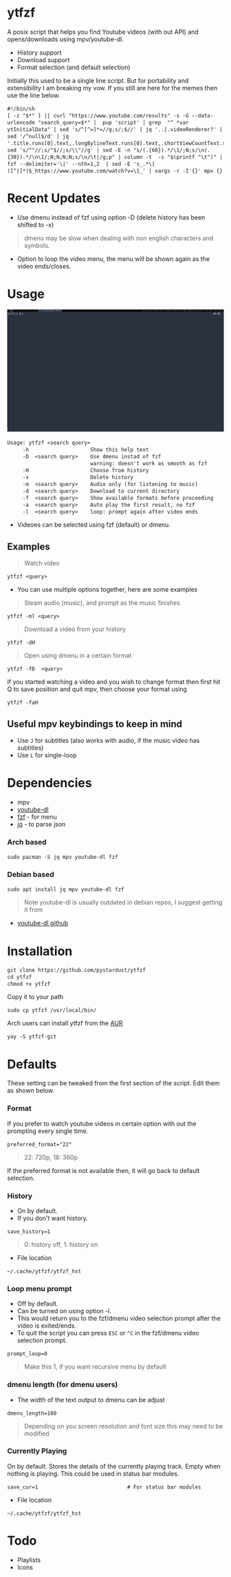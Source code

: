 # ytfzf

A posix script that helps you find Youtube videos (with out API) and opens/downloads using mpv/youtube-dl.
* History support
* Download support
* Format selection (and default selection)

Initially this used to be a single line script. But for portability and extensibility I am breaking my vow. If you still are here for the memes then use the line below. 

	#!/bin/sh
	[ -z "$*" ] || curl "https://www.youtube.com/results" -s -G --data-urlencode "search_query=$*" |  pup 'script' | grep  "^ *var ytInitialData" | sed 's/^[^=]*=//g;s/;$//' | jq '..|.videoRenderer?' | sed '/^null$/d' | jq '.title.runs[0].text,.longBylineText.runs[0].text,.shortViewCountText.simpleText,.lengthText.simpleText,.publishedTimeText.simpleText,.videoId'| sed 's/^"//;s/"$//;s/\\"//g' | sed -E -n "s/(.{60}).*/\1/;N;s/\n(.{30}).*/\n\1/;N;N;N;N;s/\n/\t|/g;p" | column -t  -s "$(printf "\t")" | fzf --delimiter='\|' --nth=1,2  | sed -E 's_.*\|([^|]*)$_https://www.youtube.com/watch?v=\1_' | xargs -r -I'{}' mpv {}


# Recent Updates

* Use dmenu instead of fzf using option -D  (delete history has been shifted to -x)
> dmenu may be slow when dealing with non english characters and symbols. 

* Option to loop the video menu, the menu will be shown again as the video ends/closes.

# Usage

![Gif](ytfzf.gif)

	Usage: ytfzf <search query>
	     -h                    Show this help text
	     -D  <search query>    Use dmenu instad of fzf
	                           warning: doesn't work as smooth as fzf
	     -H                    Choose from history
	     -x                    Delete history
	     -m  <search query>    Audio only (for listening to music)
	     -d  <search query>    Download to current directory
	     -f  <search query>    Show available formats before proceeding
	     -a  <search query>    Auto play the first result, no fzf
	     -l  <search query>    loop: prompt again after video ends

* Videoes can be selected using fzf (default) or dmenu.

## Examples
> Watch video

	ytfzf <query>
	
* You can use multiple options together, here are some examples

> Steam audio (music), and prompt as the music finishes

	ytfzf -ml <query>


> Download a video from your history

	ytfzf -dH

> Open using dmenu in a certain format

	ytfzf -fD  <query>

If you started watching a video and you wish to change format then 
first hit Q to save position and quit mpv, then choose your format using

	ytfzf -faH

## Useful mpv keybindings to keep in mind
* Use `J` for subtitles (also works with audio, if the music video has subtitles)
* Use `L` for single-loop

# Dependencies
* mpv
* [youtube-dl](https://github.com/ytdl-org/youtube-dl)
* [fzf](https://github.com/junegunn/fzf) - for menu
* [jq](https://github.com/stedolan/jq) - to parse json

### Arch based

	sudo pacman -S jq mpv youtube-dl fzf 

### Debian based

	sudo apt install jq mpv youtube-dl fzf 

> Note youtube-dl is usually outdated in debian repos, I suggest getting it from 

* [youtube-dl github](https://github.com/ytdl-org/youtube-dl)

# Installation

	git clone https://github.com/pystardust/ytfzf
	cd ytfzf
	chmod +x ytfzf

Copy it to your path
	
	sudo cp ytfzf /usr/local/bin/

Arch users can install ytfzf from the [AUR](https://aur.archlinux.org/packages/ytfzf-git/)
	
	yay -S ytfzf-git
        

# Defaults

These setting can be tweaked from the first section of the script. Edit them as shown below.

### Format

If you prefer to watch youtube videos in certain option with out the prompting every single time.

```
preferred_format="22"
```

> 22: 720p,
> 18: 360p

If the preferred format is not available then, it will go back to default selection.

### History

* On by default. 
* If you don't want history.

```
save_history=1
```

> 0: history off, 1: history on

* File location 

```
~/.cache/ytfzf/ytfzf_hst
```

### Loop menu prompt

* Off by default. 
* Can be turned on using option -l.
* This would return you to the fzf/dmenu video selection prompt after the video is exited/ends.
* To quit the script you can press `ESC` or `^C` in the fzf/dmenu video selection prompt.

```
prompt_loop=0                          
```

> Make this 1, if you want recursive menu by default

### dmenu length (for dmenu users)

* The width of the text output to dmenu can be adjust

```
dmenu_length=180
```

> Depending on you screen resolution and font size this may need to be modified


### Currently Playing

On by default. Stores the details of the currently playing track. Empty when nothing is playing. This could be used in status bar modules.

```
save_cur=1                             # For status bar modules
```

* File location 

```
~/.cache/ytfzf/ytfzf_hst
```


# Todo

* Playlists
* Icons
